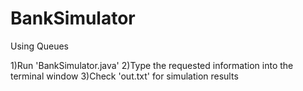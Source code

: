 BankSimulator
=============



Using Queues


1)Run 'BankSimulator.java'
2)Type the requested information into the terminal window
3)Check 'out.txt' for simulation results
